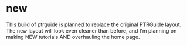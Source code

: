 # new
This build of ptrguide is planned to replace the original PTRGuide layout. The new layout will look even cleaner than before, and I'm planning on making NEW tutorials AND overhauling the home page.
